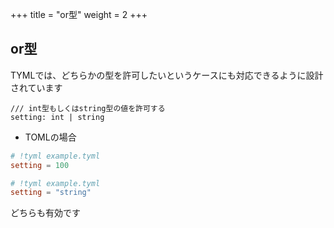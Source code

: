 +++
title = "or型"
weight = 2
+++

## or型
TYMLでは、どちらかの型を許可したいというケースにも対応できるように設計されています
```tyml
/// int型もしくはstring型の値を許可する
setting: int | string
```

- TOMLの場合
```toml
# !tyml example.tyml
setting = 100
```
```toml
# !tyml example.tyml
setting = "string"
```
どちらも有効です